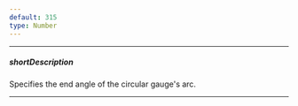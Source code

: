 ```yaml
---
default: 315
type: Number
---
```

---
##### shortDescription
Specifies the end angle of the circular gauge's arc.

---
